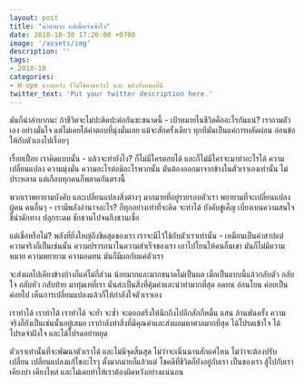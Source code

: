 ```yaml
---
layout: post
title: "น่าลำบาก แต่เมื่อเราเข้าใจ"
date: 2018-10-30 17:20:00 +0700
image: '/assets/img'
description: ''
tags:
- 2018-10
categories:
- H-ope ความหวัง (ไม่ใช่คาดหวัง) และ พลังทั้งหมดที่มี
twitter_text: 'Put your twitter description here.'
---
```

มันก็น่าลำบากนะ ถ้าชีวิตจะไม่ปะติดปะต่อกันซะขนาดนี้ - เป้าหมายในชีวิตคืออะไรกันแน่? เราถามตัวเอง อย่างมั่นใจ แต่ไม่เคยได้คำตอบที่มุ่งมั่นเลย แม้จะสักครั้งเดียว ทุกทีมันเป็นแค่การผลัดผ่อน อ่อนข้อให้กับตัวเองไปเรื่อยๆ

เรื่อยเปื่อย เราคิดแบบนั้น - แล้วจะทำยังไง? ก็ไม่มีใครตอบได้ และก็ไม่มีใครจะมาทำอะไรได้ ความเปลี่ยนแปลง ความมุ่งมั่น ความอะไรต่อมิอะไรพวกนั้น มันต้องออกมาจากข้างในตัวเราเองเท่านั้น ไม่ประหลาด แต่เกือบทุกคนก็พลาดกันตรงนี้

พวกเราพยายามบังคับ และเปลี่ยนแปลงสิ่งต่างๆ มากมายที่อยู่รายรอบตัวเรา พยายามที่จะเปลี่ยนแปลงผู้คน คนอื่นๆ - เรามีพลังอำนาจอะไร? ก็ทุกอย่างเท่าที่จะคิด จะทำได้ บังคับขู่เค็ญ เบี่ยงเบนความสนใจ ชี้นำดักทาง ปลุกระดม ชักชวนไปจนถึงชวนเชื่อ

แต่เชื่อหรือไม่? พลังที่ยิ่งใหญ่ถึงขีดสุดของเรา เราจะมีไว้ใช้กับตัวเราเท่านั้น - เหมือนเป็นคำสาปแต่ความจริงก็เป็นเช่นนั้น ความปรารถนาในความสำเร็จของเรา เอาไปโยนให้คนอื่นเขา มันก็ไม่มีความหมาย ความพยายาม ความอดทน มันก็มีผลกับแค่ตัวเรา

จะส่งผลไปเคียงข้างบ้างก็แค่ไม่กี่ส่วน น้อยมากและมากขนาดไม่เป็นผล เมื่อเป็นแบบนี้แล้วกลับตัว กลับใจ กลับหัว กลับท้าย มาทุ่มเทที่เรา นั่นล่ะเป็นสิ่งที่คุ้มค่าและน่าทำมากที่สุด อดทน อ่อนโยน ค่อยเป็น ค่อยไป เห็นการเปลี่ยนแปลงแล้วก็ให้กำลังใจตัวเราเอง

เราทำได้ เราทำได้ เราทำได้ จะย้ำ จะซ้ำ จะตอกตรึงให้นึกถึงไปอีกสักกี่หมื่น แสน ล้านพันครั้ง ความจริงก็ยังเป็นเช่นนั้นอยู่เสมอ เรากำลังทำสิ่งที่มีคุณค่าและส่งผลมหาศาลมากที่สุด ได้โปรดเข้าใจ ได้โปรดจำฝังใจ และได้โปรดอย่าหยุด

ตัวเราเท่านั้นที่จะพัฒนาตัวเราได้ และไม่มีจุดสิ้นสุด ไม่ว่าจะเนิ่นนานสักแค่ไหน ไม่ว่าจะต้องปรับเปลี่ยน เปลี่ยนแปลงแก้ไขอะไรๆ ตั้งมากมายก็แล้วแต่ โชคดีที่ชีวิตก็ยังอยู่กับเรา เป็นของเรา สู้ไปกับเรา เคียงบ่า เคียงไหล่ และไม่เคยทำให้เราต้องผิดหวังอย่างแน่นอน
